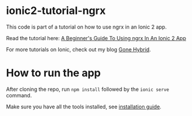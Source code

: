 # ionic2-tutorial-ngrx
This code is part of a tutorial on how to use ngrx in an Ionic 2 app.

Read the tutorial here: [A Beginner's Guide To Using ngrx In An Ionic 2 App](http://gonehybrid.com/a-beginners-guide-to-using-ngrx-in-an-ionic-2-app-part-1/)

For more tutorials on Ionic, check out my blog [Gone Hybrid](http://gonehybrid.com).

# How to run the app
After cloning the repo, run `npm install` followed by the `ionic serve` command.

Make sure you have all the tools installed, see [installation guide](http://gonehybrid.com/build-your-first-mobile-app-with-ionic-2-angular-2-part-2/).